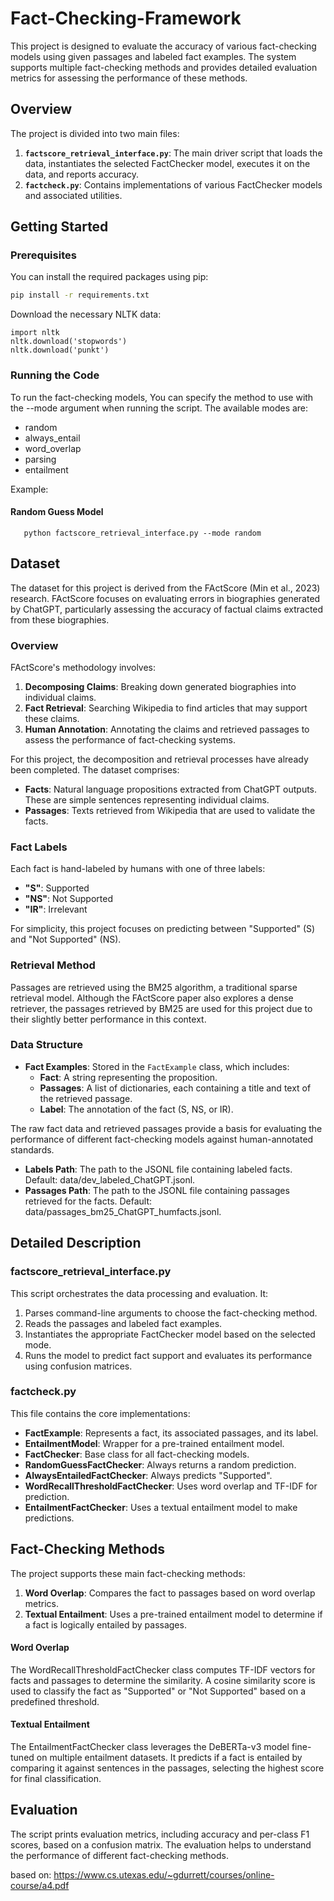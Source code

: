 # Fact-Checking-Framework
This project is designed to evaluate the accuracy of various fact-checking models using given passages and labeled fact examples. The system supports multiple fact-checking methods and provides detailed evaluation metrics for assessing the performance of these methods.

## Overview

The project is divided into two main files:
1. **`factscore_retrieval_interface.py`**: The main driver script that loads the data, instantiates the selected FactChecker model, executes it on the data, and reports accuracy.
2. **`factcheck.py`**: Contains implementations of various FactChecker models and associated utilities.

## Getting Started

### Prerequisites

You can install the required packages using pip:

```bash
pip install -r requirements.txt
```

Download the necessary NLTK data:
```
import nltk
nltk.download('stopwords')
nltk.download('punkt')
```

### Running the Code

To run the fact-checking models, You can specify the method to use with the --mode argument when running the script. 
The available modes are:
- random
- always_entail
- word_overlap
- parsing
- entailment

Example:
#### Random Guess Model
```
   python factscore_retrieval_interface.py --mode random
```


## Dataset

The dataset for this project is derived from the FActScore (Min et al., 2023) research. FActScore focuses on evaluating errors in biographies generated by ChatGPT, particularly assessing the accuracy of factual claims extracted from these biographies.

### Overview

FActScore's methodology involves:
1. **Decomposing Claims**: Breaking down generated biographies into individual claims.
2. **Fact Retrieval**: Searching Wikipedia to find articles that may support these claims.
3. **Human Annotation**: Annotating the claims and retrieved passages to assess the performance of fact-checking systems.

For this project, the decomposition and retrieval processes have already been completed. The dataset comprises:

- **Facts**: Natural language propositions extracted from ChatGPT outputs. These are simple sentences representing individual claims.
- **Passages**: Texts retrieved from Wikipedia that are used to validate the facts.

### Fact Labels

Each fact is hand-labeled by humans with one of three labels:
- **"S"**: Supported
- **"NS"**: Not Supported
- **"IR"**: Irrelevant

For simplicity, this project focuses on predicting between "Supported" (S) and "Not Supported" (NS).

### Retrieval Method

Passages are retrieved using the BM25 algorithm, a traditional sparse retrieval model. Although the FActScore paper also explores a dense retriever, the passages retrieved by BM25 are used for this project due to their slightly better performance in this context.

### Data Structure

- **Fact Examples**: Stored in the `FactExample` class, which includes:
  - **Fact**: A string representing the proposition.
  - **Passages**: A list of dictionaries, each containing a title and text of the retrieved passage.
  - **Label**: The annotation of the fact (S, NS, or IR).

The raw fact data and retrieved passages provide a basis for evaluating the performance of different fact-checking models against human-annotated standards.

- **Labels Path**: The path to the JSONL file containing labeled facts. Default: data/dev_labeled_ChatGPT.jsonl.
- **Passages Path**: The path to the JSONL file containing passages retrieved for the facts. Default: data/passages_bm25_ChatGPT_humfacts.jsonl.

## Detailed Description

### factscore_retrieval_interface.py

This script orchestrates the data processing and evaluation. It:
1. Parses command-line arguments to choose the fact-checking method.
2. Reads the passages and labeled fact examples.
3. Instantiates the appropriate FactChecker model based on the selected mode.
4. Runs the model to predict fact support and evaluates its performance using confusion matrices.

### factcheck.py

This file contains the core implementations:
- **FactExample**: Represents a fact, its associated passages, and its label.
- **EntailmentModel**: Wrapper for a pre-trained entailment model.
- **FactChecker**: Base class for all fact-checking models.
- **RandomGuessFactChecker**: Always returns a random prediction.
- **AlwaysEntailedFactChecker**: Always predicts "Supported".
- **WordRecallThresholdFactChecker**: Uses word overlap and TF-IDF for prediction.
- **EntailmentFactChecker**: Uses a textual entailment model to make predictions.


## Fact-Checking Methods

The project supports these main fact-checking methods:

1. **Word Overlap**: Compares the fact to passages based on word overlap metrics.
2. **Textual Entailment**: Uses a pre-trained entailment model to determine if a fact is logically entailed by passages.
   
#### Word Overlap

The WordRecallThresholdFactChecker class computes TF-IDF vectors for facts and passages to determine the similarity. A cosine similarity score is used to classify the fact as "Supported" or "Not Supported" based on a predefined threshold.

#### Textual Entailment

The EntailmentFactChecker class leverages the DeBERTa-v3 model fine-tuned on multiple entailment datasets. It predicts if a fact is entailed by comparing it against sentences in the passages, selecting the highest score for final classification.

## Evaluation

The script prints evaluation metrics, including accuracy and per-class F1 scores, based on a confusion matrix. The evaluation helps to understand the performance of different fact-checking methods.

based on: https://www.cs.utexas.edu/~gdurrett/courses/online-course/a4.pdf
